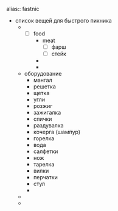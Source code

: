 alias:: fastnic

- список вещей для быстрого пикника
	- * [ ] food
		- meat
		  * [ ] фарш
		  * [ ] стейк
		-
		-
	- оборудование
		- мангал
		- решетка
		- щетка
		- угли
		- розжиг
		- зажигалка
		- спички
		- раздувалка
		- кочерга (шампур)
		- горелка
		- вода
		- салфетки
		- нож
		- тарелка
		- вилки
		- перчатки
		- стул
		-
	-
	-